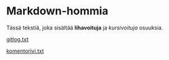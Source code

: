 # Markdown-hommia

Tässä tekstiä, joka sisältää **lihavoituja** ja *kursivoituja* osuuksia.

[gitlog.txt](https://github.com/070470/ot-projekti/blob/main/laskarit/viikko1/gitlog.txt)

[komentorivi.txt](https://github.com/070470/ot-projekti/blob/main/laskarit/viikko1/komentorivi.txt)
